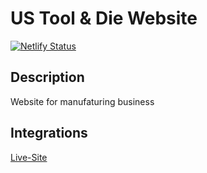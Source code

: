 # US Tool & Die Website

[![Netlify Status](https://api.netlify.com/api/v1/badges/9d4b3bc4-ef5d-4bbe-813c-62a1c698f083/deploy-status)](https://app.netlify.com/sites/elegant-wozniak-b1f84a/deploys)

## Description

Website for manufaturing business

## Integrations

[Live-Site](https://elegant-wozniak-b1f84a.netlify.com)
